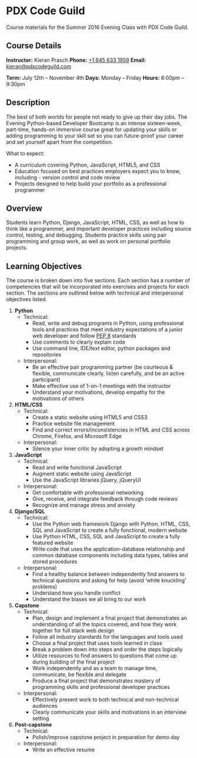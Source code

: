 # PDX Code Guild

Course materials for the Summer 2016 Evening Class with PDX Code Guild.

## Course Details

**Instructor:** Kieran Prasch
**Phone:** [+1 845 633 1959](tel:8456331959)
**Email:** [kieran@pdxcodeguild.com](mailto:kieran@pdxcodeguild.com)

**Term:** July 12th – November 4th
**Days:** Monday – Friday
**Hours:** 6:00pm – 9:30pm

## Description

The best of both worlds for people not ready to give up their day jobs. The Evening Python-based Developer Bootcamp is an intense sixteen-week, part-time, hands-on immersive course great for updating your skills or adding programming to your skill set so you can future-proof your career and set yourself apart from the competition.

What to expect:

  - A curriculum covering Python, JavaScript, HTML5, and CSS
  - Education focused on best practices employers expect you to know, including - version control and code review
  - Projects designed to help build your portfolio as a professional programmer


## Overview

Students learn Python, Django, JavaScript, HTML, CSS, as well as how to think like a programmer, and important developer practices including source control, testing, and debugging. Students practice skills using pair programming and group work, as well as work on personal portfolio projects.

## Learning Objectives

The course is broken down into five sections. Each section has a number of competencies that will be incorporated into exercises and projects for each section. The sections are outlined below with technical and interpersonal objectives listed.

1. **Python**
   - Technical:
     - Read, write and debug programs in Python, using professional tools and practices that meet industry expectations of a junior web developer and follow [PEP 8](https://www.python.org/dev/peps/pep-0008/) standards     - Use comments to clearly explain code     - Use command line, IDE/text editor, python packages and repositories
   - Interpersonal:     - Be an effective pair programming partner (be courteous & flexible, communicate clearly, listen carefully, and be an active participant)     - Make effective use of 1-on-1 meetings with the instructor
     - Understand your motivations, develop empathy for the motivations of others
1. **HTML/CSS**
   - Technical:
     - Create a static website using HTML5 and CSS3
     - Practice website file management     - Find and correct errors/inconsistencies in HTML and CSS across Chrome, Firefox, and Microsoft Edge
   - Interpersonal:
     - Silence your inner critic by adopting a growth mindset
1. **JavaScript**
   - Technical:
     - Read and write functional JavaScript     - Augment static website using JavaScript     - Use the JavaScript libraries jQuery, jQueryUI
   - Interpersonal:     - Get comfortable with professional networking     - Give, receive, and integrate feedback through code reviews     - Recognize and manage stress and anxiety
1. **Django/SQL**
   - Technical:
     - Use the Python web framework Django with Python, HTML, CSS, SQL and JavaScript to create a fully functional, modern website     - Use Python HTML, CSS, SQL and JavaScript to create a fully featured website     - Write code that uses the application-database relationship and common database components including data types, tables and stored procedures   - Interpersonal:     - Find a healthy balance between independently find answers to technical questions and asking for help (avoid ‘white knuckling’ problems)
     - Understand how you handle conflict
     - Understand the biases we all bring to our work
1. **Capstone**
   - Technical:
     - Plan, design and implement a final project that demonstrates an understanding of all the topics covered, and how they work together for full stack web design
     - Follow all industry standards for the languages and tools used     - Choose a final project that uses tools learned in class     - Break a problem down into steps and order the steps logically     - Utilize resources to find answers to questions that come up during building of the final project     - Work independently and as a team to manage time, communicate, be flexible and delegate     - Produce a final project that demonstrates mastery of programming skills and professional developer practices
   - Interpersonal:     - Effectively present work to both technical and non-technical audiences
     - Clearly communicate your skills and motivations in an interview setting
1. **Post-capstone**
   - Technical:
     - Polish/improve capstone project in preparation for demo day
   - Interpersonal:
     - Write an effective resume
